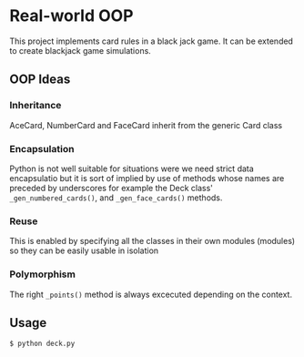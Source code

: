 # Real-world OOP
This project implements card rules in a black jack game. It can be
extended to create blackjack game simulations.

## OOP Ideas
### Inheritance
AceCard, NumberCard and FaceCard inherit from the generic Card class

### Encapsulation
Python is not well suitable for situations were we need strict data
encapsulatio but it is sort of implied by use of methods whose names are
preceded by underscores for example the Deck class' `_gen_numbered_cards()`, and
`_gen_face_cards()` methods.

### Reuse
This is enabled by specifying all the classes in their own modules
(modules) so they can be easily usable in isolation

### Polymorphism
The right `_points()` method is always excecuted depending on the
context.

## Usage
    $ python deck.py

